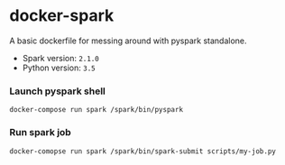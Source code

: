 # docker-spark

A basic dockerfile for messing around with pyspark standalone.

* Spark version: `2.1.0`
* Python version: `3.5`

### Launch pyspark shell
`docker-compose run spark /spark/bin/pyspark`

### Run spark job
`docker-comopse run spark /spark/bin/spark-submit scripts/my-job.py`
